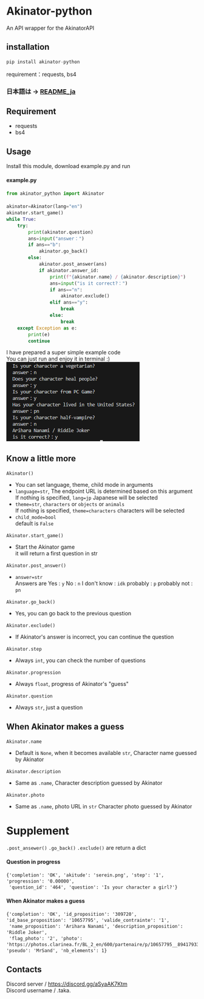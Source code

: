 # Akinator-python
An API wrapper for the AkinatorAPI
## installation
```py
pip install akinator-python
```
requirement：requests, bs4
### 日本語は -> [README_ja](https://github.com/taka-4602/Akinator-python/blob/main/README_ja.md)
## Requirement
- requests
- bs4
## Usage
Install this module, download example.py and run  
#### example.py
```py
from akinator_python import Akinator

akinator=Akinator(lang="en")
akinator.start_game()
while True:
    try:
        print(akinator.question)
        ans=input("answer：")
        if ans=="b":
            akinator.go_back()
        else:
            akinator.post_answer(ans)
            if akinator.answer_id:
                print(f"{akinator.name} / {akinator.description}")
                ans=input("is it correct?：")
                if ans=="n":
                    akinator.exclude()
                elif ans=="y":
                    break
                else:
                    break
    except Exception as e:
        print(e)
        continue
```
I have prepared a super simple example code  
You can just run and enjoy it in terminal :)  
![0](images/0.png)  
## Know a little more
```Akinator()```  
- You can set language, theme, child mode in arguments  
- ```language=str```, The endpoint URL is determined based on this argument  
  If nothing is specified, ```lang=jp``` Japanese will be selected  
- ```theme=str```, ```characters``` or ```objects``` or ```animals```  
  If nothing is specified, ```theme=characters``` characters will be selected
- ```child_mode=bool```  
  default is ```False```

```Akinator.start_game()```  
- Start the Akinator game  
  it will return a first question in str
  
```Akinator.post_answer()```  
- ```answer=str```  
  Answers are Yes : ```y``` No : ```n``` I don't know : ```idk``` probably : ```p``` probably not : ```pn```
  
```Akinator.go_back()```  
- Yes, you can go back to the previous question

```Akinator.exclude()```  
- If Akinator's answer is incorrect, you can continue the question

```Akinator.step```  
- Always ```int```, you can check the number of questions

```Akinator.progression```  
- Always ```float```, progress of Akinator's "guess"

```Akinator.question```  
- Always ```str```, just a question

## When Akinator makes a guess
```Akinator.name```  
- Default is ```None```, when it becomes available ```str```, Character name guessed by Akinator

```Akinator.description```  
- Same as ```.name```, Character description guessed by Akinator

```Akinator.photo```  
- Same as ```.name```, photo URL in ```str``` Character photo guessed by Akinator
# Supplement
```.post_ansewer()``` ```.go_back()``` ```.exclude()``` are return a dict  
#### Question in progress
```
{'completion': 'OK', 'akitude': 'serein.png', 'step': '1', 'progression': '0.00000',
 'question_id': '464', 'question': 'Is your character a girl?'}
```
#### When Akinator makes a guess
```
{'completion': 'OK', 'id_proposition': '309720', 'id_base_proposition': '10657795', 'valide_contrainte': '1',
 'name_proposition': 'Arihara Nanami', 'description_proposition': 'Riddle Joker', 
 'flag_photo': '2', 'photo': 'https://photos.clarinea.fr/BL_2_en/600/partenaire/p/10657795__894179331.png', 'pseudo': 'MrSand', 'nb_elements': 1}
``` 
## Contacts  
Discord server / https://discord.gg/aSyaAK7Ktm  
Discord username / .taka.  
